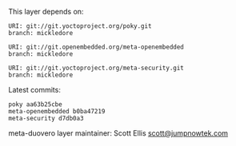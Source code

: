 This layer depends on:

    URI: git://git.yoctoproject.org/poky.git
    branch: mickledore

    URI: git://git.openembedded.org/meta-openembedded
    branch: mickledore

    URI: git://git.yoctoproject.org/meta-security.git
    branch: mickledore

Latest commits:

    poky aa63b25cbe
    meta-openembedded b0ba47219
    meta-security d7db0a3

meta-duovero layer maintainer: Scott Ellis <scott@jumpnowtek.com>
